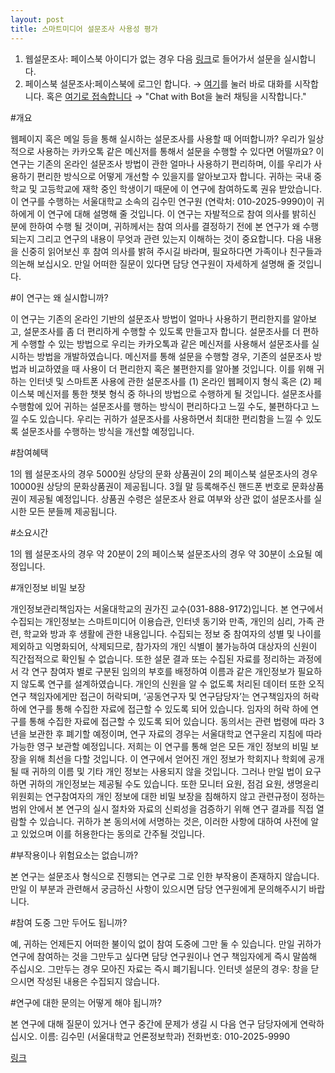 ```yaml
---
layout: post
title: 스마트미디어 설문조사 사용성 평가
---
```


1. 웹설문조사: 페이스북 아이디가 없는 경우 다음 [링크](https://goo.gl/forms/HHvrnFumKlLOvZz32)로 들어가서 설문을 실시합니다.
2. 페이스북 설문조사:페이스북에 로그인 합니다. → [여기](https://www.messenger.com/t/1584090968312890)를 눌러 바로 대화를 시작합니다.
혹은 [여기로 접속합니다](https://chatfuel.com/bot/%EC%82%AC%EC%9D%B4%EB%B2%84%EC%A7%80%ED%82%B4%EC%9D%B4-%EC%97%90%ED%8B%B0%EB%B4%87-1584090968312890) → "Chat with Bot을 눌러 채팅을 시작합니다."


#개요

웹페이지 혹은 메일 등을 통해 실시하는 설문조사를 사용할 때 어떠합니까? 우리가 일상적으로 사용하는 카카오톡 같은 메신저를 통해서 설문을 수행할 수 있다면 어떨까요? 이 연구는 기존의 온라인 설문조사 방법이 관한 얼마나 사용하기 편리하며, 이를 우리가 사용하기 편리한 방식으로 어떻게 개선할 수 있을지를 알아보고자 합니다. 귀하는 국내 중학교 및 고등학교에 재학 중인 학생이기 때문에 이 연구에 참여하도록 권유 받았습니다. 이 연구를 수행하는 서울대학교 소속의 김수민 연구원 (연락처: 010-2025-9990)이 귀하에게 이 연구에 대해 설명해 줄 것입니다. 이 연구는 자발적으로 참여 의사를 밝히신 분에 한하여 수행 될 것이며, 귀하께서는 참여 의사를 결정하기 전에 본 연구가 왜 수행되는지 그리고 연구의 내용이 무엇과 관련 있는지 이해하는 것이 중요합니다. 다음 내용을 신중히 읽어보신 후 참여 의사를 밝혀 주시길 바라며, 필요하다면 가족이나 친구들과 의논해 보십시오. 만일 어떠한 질문이 있다면 담당 연구원이 자세하게 설명해 줄 것입니다.

#이 연구는 왜 실시합니까?

이 연구는 기존의 온라인 기반의 설문조사 방법이 얼마나 사용하기 편리한지를 알아보고, 설문조사를 좀 더 편리하게 수행할 수 있도록 만들고자 합니다. 설문조사를 더 편하게 수행할 수 있는 방법으로 우리는 카카오톡과 같은 메신저를 사용해서 설문조사를 실시하는 방법을 개발하였습니다. 메신저를 통해 설문을 수행할 경우, 기존의 설문조사 방법과 비교하였을 때 사용이 더 편리한지 혹은 불편한지를 알아볼 것입니다. 이를 위해 귀하는 인터넷 및 스마트폰 사용에 관한 설문조사를 (1) 온라인 웹페이지 형식 혹은 (2) 페이스북 메신저를 통한 챗봇 형식 중 하나의 방법으로 수행하게 될 것입니다. 설문조사를 수행함에 있어 귀하는 설문조사를 행하는 방식이 편리하다고 느낄 수도, 불편하다고 느낄 수도 있습니다. 우리는 귀하가 설문조사를 사용하면서 최대한 편리함을 느낄 수 있도록 설문조사를 수행하는 방식을 개선할 예정입니다.  

#참여혜택

1의 웹 설문조사의 경우 5000원 상당의 문화 상품권이 2의 페이스북 설문조사의 경우 10000원 상당의 문화상품권이 제공됩니다. 
3월 말 등록해주신 핸드폰 번호로 문화상품권이 제공될 예정입니다.
상품권 수령은 설문조사 완료 여부와 상관 없이 설문조사를 실시한 모든 분들께 제공됩니다.

#소요시간

1의 웹 설문조사의 경우 약 20분이 2의 페이스북 설문조사의 경우 약 30분이 소요될 예정입니다.

#개인정보 비밀 보장

개인정보관리책임자는 서울대학교의 권가진 교수(031-888-9172)입니다. 본 연구에서 수집되는 개인정보는 스마트미디어 이용습관, 인터넷 동기와 만족, 개인의 심리, 가족 관련, 학교와 방과 후 생활에 관한 내용입니다. 수집되는 정보 중 참여자의 성별 및 나이를 제외하고 익명화되어, 삭제되므로, 참가자의 개인 식별이 불가능하여 대상자의 신원이 직간접적으로 확인될 수 없습니다. 또한 설문 결과 또는 수집된 자료를 정리하는 과정에서 각 연구 참여자 별로 구분된 임의의 부호를 배정하여 이름과 같은 개인정보가 필요하지 않도록 연구를 설계하였습니다. 개인의 신원을 알 수 없도록 처리된 데이터 또한 오직 연구 책임자에게만 접근이 허락되며, ‘공동연구자 및 연구담당자’는 연구책임자의 허락 하에 연구를 통해 수집한 자료에 접근할 수 있도록 되어 있습니다. 임자의 허락 하에 연구를 통해 수집한 자료에 접근할 수 있도록 되어 있습니다. 동의서는 관련 법령에 따라 3년을 보관한 후 폐기할 예정이며, 연구 자료의 경우는 서울대학교 연구윤리 지침에 따라 가능한 영구 보관할 예정입니다. 저희는 이 연구를 통해 얻은 모든 개인 정보의 비밀 보장을 위해 최선을 다할 것입니다. 이 연구에서 얻어진 개인 정보가 학회지나 학회에 공개 될 때 귀하의 이름 및 기타 개인 정보는 사용되지 않을 것입니다. 그러나 만일 법이 요구하면 귀하의 개인정보는 제공될 수도 있습니다. 또한 모니터 요원, 점검 요원, 생명윤리위원회는 연구참여자의 개인 정보에 대한 비밀 보장을 침해하지 않고 관련규정이 정하는 범위 안에서 본 연구의 실시 절차와 자료의 신뢰성을 검증하기 위해 연구 결과를 직접 열람할 수 있습니다. 귀하가 본 동의서에 서명하는 것은, 이러한 사항에 대하여 사전에 알고 있었으며 이를 허용한다는 동의로 간주될 것입니다.

#부작용이나 위험요소는 없습니까?

본 연구는 설문조사 형식으로 진행되는 연구로 그로 인한 부작용이 존재하지 않습니다. 만일 이 부분과 관련해서 궁금하신 사항이 있으시면 담당 연구원에게 문의해주시기 바랍니다.

#참여 도중 그만 두어도 됩니까?

예, 귀하는 언제든지 어떠한 불이익 없이 참여 도중에 그만 둘 수 있습니다. 만일 귀하가 연구에 참여하는 것을 그만두고 싶다면 담당 연구원이나 연구 책임자에게 즉시 말씀해 주십시오. 그만두는 경우 모아진 자료는 즉시 폐기됩니다. 인터넷 설문의 경우: 창을 닫으시면 작성된 내용은 수집되지 않습니다.

#연구에 대한 문의는 어떻게 해야 됩니까?

본 연구에 대해 질문이 있거나 연구 중간에 문제가 생길 시 다음 연구 담당자에게 연락하십시오.
이름: 김수민 (서울대학교 언론정보학과)  전화번호: 010-2025-9990 

[링크](https://ko.surveymonkey.com/r/SBXDY8W)
